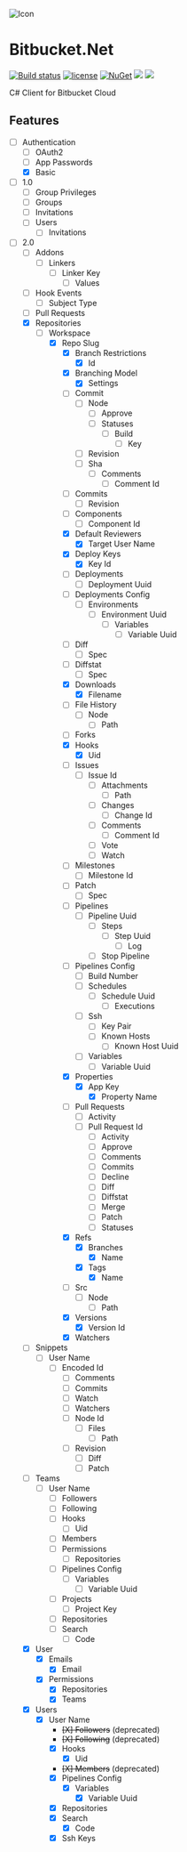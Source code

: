 ![Icon](https://i.imgur.com/OsDAzyV.png)
# Bitbucket.Net 
[![Build status](https://ci.appveyor.com/api/projects/status/e6syxlce88nlg75d?svg=true)](https://ci.appveyor.com/project/lvermeulen/bitbucket-cloud-net)
 [![license](https://img.shields.io/github/license/lvermeulen/Bitbucket.Cloud.Net.svg?maxAge=2592000)](https://github.com/lvermeulen/Bitbucket.Cloud.Net/blob/master/LICENSE) [![NuGet](https://img.shields.io/nuget/vpre/Bitbucket.Cloud.Net.svg?maxAge=2592000)](https://www.nuget.org/packages/Bitbucket.Cloud.Net/) 
 ![](https://img.shields.io/badge/.net-4.5.2-yellowgreen.svg) ![](https://img.shields.io/badge/netstandard-1.4-yellowgreen.svg)

C# Client for Bitbucket Cloud

## Features
* [ ] Authentication
    * [ ] OAuth2
    * [ ] App Passwords
    * [X] Basic
* [ ] 1.0
    * [ ] Group Privileges
    * [ ] Groups
    * [ ] Invitations
    * [ ] Users
        * [ ] Invitations
* [ ] 2.0
    * [ ] Addons
        * [ ] Linkers
            * [ ] Linker Key
                * [ ] Values
    * [ ] Hook Events
        * [ ] Subject Type
    * [ ] Pull Requests
    * [X] Repositories
        * [ ] Workspace
            * [X] Repo Slug
                * [X] Branch Restrictions
                    * [X] Id
                * [X] Branching Model
                    * [X] Settings
                * [ ] Commit
                    * [ ] Node
                        * [ ] Approve
                        * [ ] Statuses
                            * [ ] Build
                                * [ ] Key
                    * [ ] Revision
                    * [ ] Sha
                        * [ ] Comments
                            * [ ] Comment Id
                * [ ] Commits
                    * [ ] Revision
                * [ ] Components
                    * [ ] Component Id
                * [X] Default Reviewers
                    * [X] Target User Name
                * [X] Deploy Keys
                    * [X] Key Id
                * [ ] Deployments
                    * [ ] Deployment Uuid
                * [ ] Deployments Config
                    * [ ] Environments
                        * [ ] Environment Uuid
                            * [ ] Variables
                                * [ ] Variable Uuid
                * [ ] Diff
                    * [ ] Spec
                * [ ] Diffstat
                    * [ ] Spec
                * [X] Downloads
                    * [X] Filename
                * [ ] File History
                    * [ ] Node
                        * [ ] Path
                * [ ] Forks
                * [X] Hooks
                    * [X] Uid
                * [ ] Issues
                    * [ ] Issue Id
                        * [ ] Attachments
                            * [ ] Path
                        * [ ] Changes
                            * [ ] Change Id
                        * [ ] Comments
                            * [ ] Comment Id
                        * [ ] Vote
                        * [ ] Watch
                * [ ] Milestones
                    * [ ] Milestone Id
                * [ ] Patch
                    * [ ] Spec
                * [ ] Pipelines
                    * [ ] Pipeline Uuid
                        * [ ] Steps
                            * [ ] Step Uuid
                                * [ ] Log
                        * [ ] Stop Pipeline
                * [ ] Pipelines Config
                    * [ ] Build Number
                    * [ ] Schedules
                        * [ ] Schedule Uuid
                            * [ ] Executions
                    * [ ] Ssh
                        * [ ] Key Pair
                        * [ ] Known Hosts
                            * [ ] Known Host Uuid
                    * [ ] Variables
                        * [ ] Variable Uuid
                * [X] Properties
                    * [X] App Key
                        * [X] Property Name
                * [ ] Pull Requests
                    * [ ] Activity
                    * [ ] Pull Request Id
                        * [ ] Activity
                        * [ ] Approve
                        * [ ] Comments
                        * [ ] Commits
                        * [ ] Decline
                        * [ ] Diff
                        * [ ] Diffstat
                        * [ ] Merge
                        * [ ] Patch
                        * [ ] Statuses
                * [X] Refs
                    * [X] Branches
                        * [X] Name
                    * [X] Tags
                        * [X] Name
                * [ ] Src
                    * [ ] Node
                        * [ ] Path
                * [X] Versions
                    * [X] Version Id
                * [X] Watchers
    * [ ] Snippets
        * [ ] User Name
            * [ ] Encoded Id
                * [ ] Comments
                * [ ] Commits
                * [ ] Watch
                * [ ] Watchers
                * [ ] Node Id
                    * [ ] Files
                        * [ ] Path
                * [ ] Revision
                    * [ ] Diff
                    * [ ] Patch
    * [ ] Teams
        * [ ] User Name
            * [ ] Followers
            * [ ] Following
            * [ ] Hooks
                * [ ] Uid
            * [ ] Members
            * [ ] Permissions
                * [ ] Repositories
            * [ ] Pipelines Config
                * [ ] Variables
                    * [ ] Variable Uuid
            * [ ] Projects
                * [ ] Project Key
            * [ ] Repositories
            * [ ] Search
                * [ ] Code
    * [X] User
        * [X] Emails
            * [X] Email
        * [X] Permissions
            * [X] Repositories
            * [X] Teams
    * [X] Users
        * [X] User Name
            * ~~[X] Followers~~ (deprecated)
            * ~~[X] Following~~ (deprecated)
            * [X] Hooks
                * [X] Uid
            * ~~[X] Members~~ (deprecated)
            * [X] Pipelines Config
                * [X] Variables
                    * [X] Variable Uuid
            * [X] Repositories
            * [X] Search
                * [X] Code
            * [X] Ssh Keys
